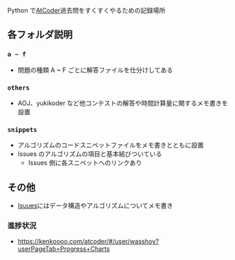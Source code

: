 Python で[AtCoder](https://atcoder.jp/)過去問をすくすくやるための記録場所

## 各フォルダ説明

### `a ~ f`

- 問題の種類 A ~ F ごとに解答ファイルを仕分けしてある

### `others`

- AOJ、yukikoder など他コンテストの解答や時間計算量に関するメモ書きを設置

### `snippets`

- アルゴリズムのコードスニペットファイルをメモ書きとともに設置
- Issues のアルゴリズムの項目と基本結びついている
  - Issues 側に各スニペットへのリンクあり

## その他

- [Isuues](https://github.com/wasshoy/atcoder/issues)にはデータ構造やアルゴリズムについてメモ書き

### 進捗状況

- https://kenkoooo.com/atcoder/#/user/wasshoy?userPageTab=Progress+Charts
